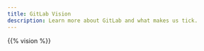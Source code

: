 ```yaml
---
title: GitLab Vision
description: Learn more about GitLab and what makes us tick.
---
```


{{% vision %}}
